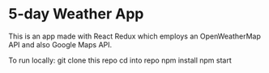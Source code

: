 # 5-day Weather App

This is an app made with React Redux which employs an OpenWeatherMap API and also Google Maps API.

To run locally:
	git clone this repo
	cd into repo
	npm install
	npm start
